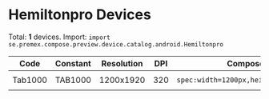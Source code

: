 # Hemiltonpro Devices

Total: **1** devices. Import: `import se.premex.compose.preview.device.catalog.android.Hemiltonpro`

| Code | Constant | Resolution | DPI | Compose Spec | Preview Usage |
|------|----------|------------|-----|-------------|---------------|
| Tab1000 | TAB1000 | 1200x1920 | 320 | `spec:width=1200px,height=1920px,dpi=320` | `@Preview(device = Hemiltonpro.TAB1000)` |

<!-- Generated automatically. Do not edit manually. -->
